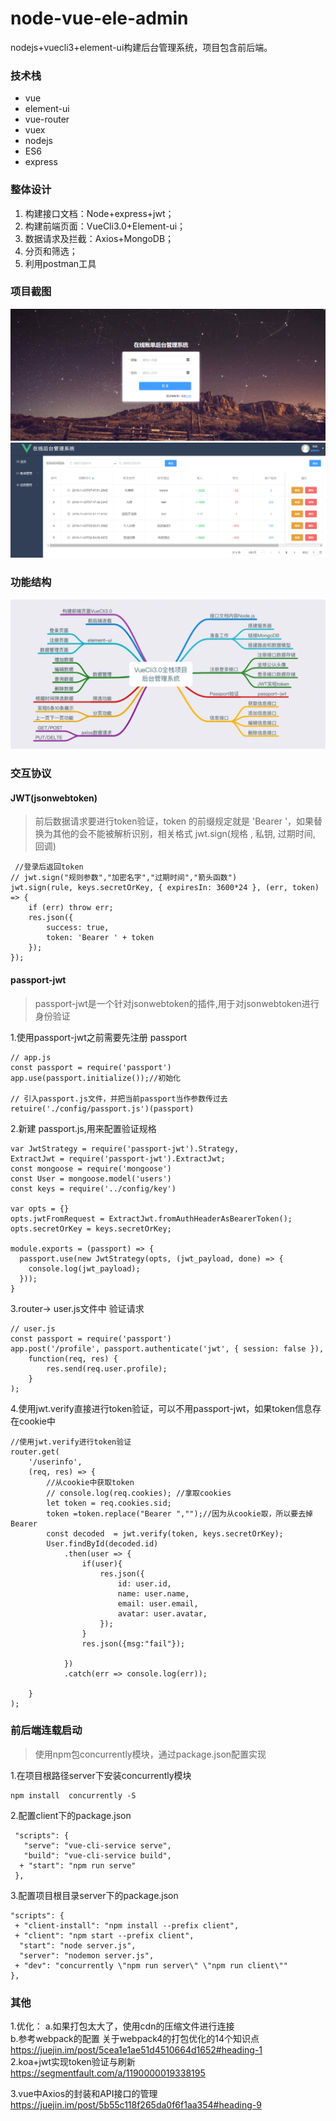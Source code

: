 
# node-vue-ele-admin
nodejs+vuecli3+element-ui构建后台管理系统，项目包含前后端。

### 技术栈
 - vue
 - element-ui
 - vue-router
 - vuex
 - nodejs
 - ES6
 - express

### 整体设计

1. 构建接口文档：Node+express+jwt；
1. 构建前端页面：VueCli3.0+Element-ui；
1. 数据请求及拦截：Axios+MongoDB；
1. 分页和筛选；
5. 利用postman工具

### 项目截图

<img src="https://github.com/scalerone/image-store/blob/master/node-vue-ele-admin/1.png?raw=true"/>  

<img src="https://github.com/scalerone/image-store/blob/master/node-vue-ele-admin/2.png?raw=true"/>  

<br/>

### 功能结构


<img src="https://github.com/scalerone/image-store/blob/master/node-vue-ele-admin/3.png?raw=true"/>  

<br/>



### 交互协议
#### JWT(jsonwebtoken)
> 前后数据请求要进行token验证，token 的前缀规定就是 'Bearer '，如果替换为其他的会不能被解析识别，相关格式
> jwt.sign(规格 , 私钥, 过期时间, 回调)


```
 //登录后返回token
// jwt.sign("规则参数","加密名字","过期时间","箭头函数")
jwt.sign(rule, keys.secretOrKey, { expiresIn: 3600*24 }, (err, token) => {
    if (err) throw err;
    res.json({
        success: true,
        token: 'Bearer ' + token
    });
});
```
#### passport-jwt
> passport-jwt是一个针对jsonwebtoken的插件,用于对jsonwebtoken进行身份验证

1.使用passport-jwt之前需要先注册 passport

```
// app.js
const passport = require('passport')
app.use(passport.initialize());//初始化

// 引入passport.js文件，并把当前passport当作参数传过去
retuire('./config/passport.js')(passport)
```
2.新建 passport.js,用来配置验证规格

```
var JwtStrategy = require('passport-jwt').Strategy,
ExtractJwt = require('passport-jwt').ExtractJwt;
const mongoose = require('mongoose')
const User = mongoose.model('users')
const keys = require('../config/key')

var opts = {}
opts.jwtFromRequest = ExtractJwt.fromAuthHeaderAsBearerToken();
opts.secretOrKey = keys.secretOrKey;

module.exports = (passport) => {
  passport.use(new JwtStrategy(opts, (jwt_payload, done) => {
    console.log(jwt_payload);    
  }));
}
```
3.router-> user.js文件中 验证请求

```
// user.js
const passport = require('passport')
app.post('/profile', passport.authenticate('jwt', { session: false }),
    function(req, res) {
        res.send(req.user.profile);
    }
);

```
4.使用jwt.verify直接进行token验证，可以不用passport-jwt，如果token信息存在cookie中

```
//使用jwt.verify进行token验证
router.get(
    '/userinfo',
    (req, res) => {
        //从cookie中获取token
        // console.log(req.cookies); //拿取cookies
        let token = req.cookies.sid;
        token =token.replace("Bearer ","");//因为从cookie取，所以要去掉Bearer
        const decoded  = jwt.verify(token, keys.secretOrKey);
        User.findById(decoded.id)
            .then(user => {
                if(user){
                    res.json({
                        id: user.id,
                        name: user.name,
                        email: user.email,
                        avatar: user.avatar,
                    });
                }
                res.json({msg:"fail"});

            })
            .catch(err => console.log(err));

    }
);
```




### 前后端连载启动
> 使用npm包concurrently模块，通过package.json配置实现

1.在项目根路径server下安装concurrently模块

```
npm install  concurrently -S
```
2.配置client下的package.json

```
 "scripts": {
   "serve": "vue-cli-service serve",
   "build": "vue-cli-service build",
  + "start": "npm run serve"
 },
```
3.配置项目根目录server下的package.json

```
"scripts": {
 + "client-install": "npm install --prefix client",
 + "client": "npm start --prefix client",
  "start": "node server.js",
  "server": "nodemon server.js",
 + "dev": "concurrently \"npm run server\" \"npm run client\""
},
```



### 其他

1.优化：
a.如果打包太大了，使用cdn的压缩文件进行连接  
b.参考webpack的配置 关于webpack4的打包优化的14个知识点    
https://juejin.im/post/5cea1e1ae51d4510664d1652#heading-1    
2.koa+jwt实现token验证与刷新
https://segmentfault.com/a/1190000019338195

3.vue中Axios的封装和API接口的管理
https://juejin.im/post/5b55c118f265da0f6f1aa354#heading-9

